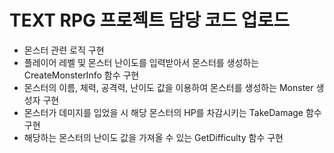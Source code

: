 # TEXT RPG 프로젝트 담당 코드 업로드

- 몬스터 관련 로직 구현
- 플레이어 레벨 및 몬스터 난이도를 입력받아서 몬스터를 생성하는 CreateMonsterInfo 함수 구현
- 몬스터의 이름, 체력, 공격력, 난이도 값을 이용하여 몬스터를 생성하는 Monster 생성자 구현
- 몬스터가 데미지를 입었을 시 해당 몬스터의 HP를 차감시키는 TakeDamage 함수 구현
- 해당하는 몬스터의 난이도 값을 가져올 수 있는 GetDifficulty 함수 구현

